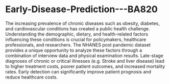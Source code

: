 # Early-Disease-Prediction---BA820

The increasing prevalence of chronic diseases such as obesity, diabetes, and cardiovascular conditions has created a public health challenge. Understanding the demographic, dietary, and health-related factors influencing these conditions is crucial for policymakers, healthcare professionals, and researchers. The NHANES post pandemic dataset provides a unique opportunity to analyze these factors through a combination of interview data and physical examination results. Late-stage diagnoses of chronic or critical illnesses (e.g. Stroke and liver disease) lead to higher treatment costs, poorer patient outcomes, and increased mortality rates. Early detection can significantly improve patient prognosis and reduce healthcare costs.

